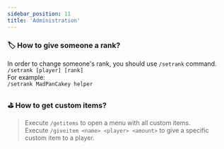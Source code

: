 ```yaml
---
sidebar_position: 11
title: 'Administration'
---
```






### :label: How to give someone a rank?

In order to change someone's rank, you should use `/setrank` command.\
```/setrank [player] [rank]```\
For example:\
```/setrank MadPanCakey helper```


### :golf: How to get custom items?

> Execute `/getitems` to open a menu with all custom items.\
> Execute `/giveitem <name> <player> <amount>` to give a specific custom item to a player.


